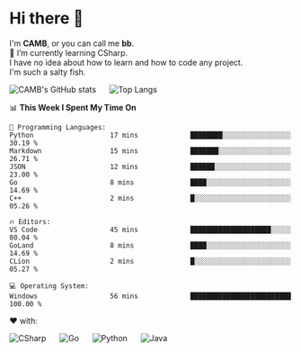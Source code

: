 # Hi there 👋
<!--
**CAMB-dev/CAMB-dev** is a ✨ _special_ ✨ repository because its `README.md` (this file) appears on your GitHub profile.

Here are some ideas to get you started:

- 🔭 I’m currently working on ...
- 🌱 I’m currently learning ...
- 👯 I’m looking to collaborate on ...
- 🤔 I’m looking for help with ...
- 💬 Ask me about ...
- 📫 How to reach me: ...
- 😄 Pronouns: ...
- ⚡ Fun fact: ...
-->
 I'm **CAMB**, or you can call me **bb**.  
 🌱 I’m currently learning CSharp.  
 I have no idea about how to learn and how to code any project.  
 I'm such a salty fish.
 
 
![CAMB's GitHub stats](https://github-readme-stats.vercel.app/api?username=CAMB-dev&show_icons=true&theme=tokyonight)
&nbsp;&nbsp;&nbsp;&nbsp;
![Top Langs](https://github-readme-stats.vercel.app/api/top-langs/?username=CAMB-dev&langs_count=5&theme=tokyonight)


<!--START_SECTION:waka-->
📊 **This Week I Spent My Time On** 

```text
💬 Programming Languages: 
Python                   17 mins             ████████░░░░░░░░░░░░░░░░░   30.19 % 
Markdown                 15 mins             ███████░░░░░░░░░░░░░░░░░░   26.71 % 
JSON                     12 mins             ██████░░░░░░░░░░░░░░░░░░░   23.00 % 
Go                       8 mins              ████░░░░░░░░░░░░░░░░░░░░░   14.69 % 
C++                      2 mins              █░░░░░░░░░░░░░░░░░░░░░░░░   05.26 % 

🔥 Editors: 
VS Code                  45 mins             ████████████████████░░░░░   80.04 % 
GoLand                   8 mins              ████░░░░░░░░░░░░░░░░░░░░░   14.69 % 
CLion                    2 mins              █░░░░░░░░░░░░░░░░░░░░░░░░   05.27 % 

💻 Operating System: 
Windows                  56 mins             █████████████████████████   100.00 % 
```


<!--END_SECTION:waka-->


❤ with:

![CSharp](https://img.shields.io/badge/CSharp-%23512BD4?style=for-the-badge&logo=.net)
&nbsp;&nbsp;&nbsp;&nbsp;
![Go](https://img.shields.io/badge/Go-000000?style=for-the-badge&logo=go)
&nbsp;&nbsp;&nbsp;&nbsp;
![Python](https://img.shields.io/badge/Python-000000?style=for-the-badge&logo=python)
&nbsp;&nbsp;&nbsp;&nbsp;
![Java](https://img.shields.io/badge/Java-964B00?style=for-the-badge&logo=openjdk)
